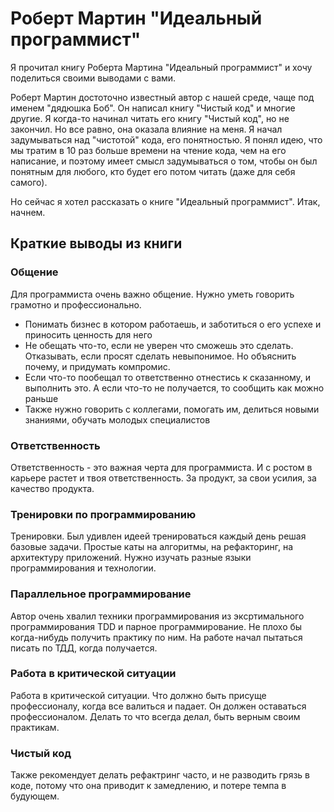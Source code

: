 # Роберт Мартин "Идеальный программист"

Я прочитал книгу Роберта Мартина "Идеальный программист" и хочу поделиться своими выводами с вами.

Роберт Мартин достоточно известный автор с нашей среде, чаще под именем "дядюшка Боб". Он написал книгу "Чистый код" и многие другие.
Я когда-то начинал читать его книгу "Чистый код", но не закончил. Но все равно, она оказала влияние на меня. Я начал задумываться над "чистотой" кода, его понятностью. Я понял идею, что мы тратим в 10 раз больше времени на чтение кода, чем на его написание, и поэтому имеет смысл задумываться о том, чтобы он был понятным для любого, кто будет его потом читать (даже для себя самого).

Но сейчас я хотел рассказать о книге "Идеальный программист". Итак, начнем.

## Краткие выводы из книги

### Общение
Для программиста очень важно общение. Нужно уметь говорить грамотно и профессионально.

- Понимать бизнес в котором работаешь, и заботиться о его успехе и приносить ценность для него
- Не обещать что-то, если не уверен что сможешь это сделать. Отказывать, если просят сделать невыпонимое. Но объяснить почему, и придумать компромис.
- Если что-то пообещал то ответственно отнестись к сказанному, и выполнить это. А если что-то не получается, то сообщить как можно раньше
- Также нужно говорить с коллегами, помогать им, делиться новыми знаниями, обучать молодых специалистов

### Ответственность 
Ответственность - это важная черта для программиста. И с ростом в карьере растет и твоя ответственность. За продукт, за свои усилия, за качество продукта.

### Тренировки по программированию
Тренировки. Был удивлен идеей тренироваться каждый день решая базовые задачи. Простые каты на алгоритмы, на рефакторинг, на архитектуру приложений. Нужно изучать разные языки программирования и технологии.

### Параллельное программирование
Автор очень хвалил техники программирования из эксртимального программирования TDD и парное программирование. Не плохо бы когда-нибудь получить практику по ним. На работе начал пытаться писать по ТДД, когда получается.

### Работа в критической ситуации
Работа в критической ситуации. Что должно быть присуще профессионалу, когда все валиться и падает. Он должен оставаться профессионалом. Делать то что всегда делал, быть верным своим практикам.

### Чистый код
Также рекомендует делать рефактринг часто, и не разводить грязь в коде, потому что она приводит к замедлению, и потере темпа в будующем.


